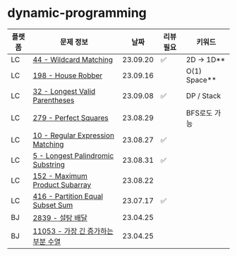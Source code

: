 # dynamic-programming
| 플랫폼  | 문제 정보                                                            | 날짜       | 리뷰 필요 | 키워드         |
|------|------------------------------------------------------------------|----------|-------|-------------|
| LC | [44 - Wildcard Matching](https://leetcode.com/problems/wildcard-matching/) | 23.09.20 | ✅ | 2D -> 1D** |
| LC | [198 - House Robber](https://leetcode.com/problems/house-robber/) | 23.09.16 | | O(1) Space** |
| LC | [32 - Longest Valid Parentheses](https://leetcode.com/problems/longest-valid-parentheses/) | 23.09.08 | ✅ | DP / Stack  |
| LC | [279 - Perfect Squares](https://leetcode.com/problems/perfect-squares/) | 23.08.29 | | BFS로도 가능    |
| LC | [10 - Regular Expression Matching](https://leetcode.com/problems/regular-expression-matching/) | 23.08.27 | ✅ |             |
| LC | [5 - Longest Palindromic Substring](https://leetcode.com/problems/longest-palindromic-substring/) | 23.08.31 | ✅ |             |
| LC | [152 - Maximum Product Subarray](https://leetcode.com/problems/maximum-product-subarray/) | 23.08.22 | |             |
| LC | [416 - Partition Equal Subset Sum](https://leetcode.com/problems/partition-equal-subset-sum/) | 23.07.17 | ✅ |             |
| BJ  | [2839 - 설탕 배달](https://www.acmicpc.net/problem/2839)             | 23.04.25 |  |             |
| BJ  | [11053 - 가장 긴 증가하는 부분 수열](https://www.acmicpc.net/problem/11053) | 23.04.25 | |
